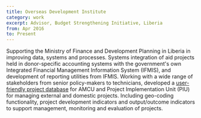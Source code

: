 ```yaml
---
title: Overseas Development Institute
category: work
excerpt: Advisor, Budget Strengthening Initiative, Liberia
from: Apr 2016
to: Present
---
```

Supporting the Ministry of Finance and Development Planning in Liberia in improving data, systems and processes. Systems integration of aid projects held in donor-specific accounting systems with the government's own Integrated Financial Management Information System (IFMIS), and development of reporting utilities from IFMIS. Working with a wide range of stakeholders from senior policy-makers to technicians, developed a [user-friendly project database](https://liberiaprojects.org) for AMCU and Project Implementation Unit (PIU) for managing external and domestic projects. Including geo-coding functionality, project development indicators and output/outcome indicators to support management, monitoring and evaluation of projects.
